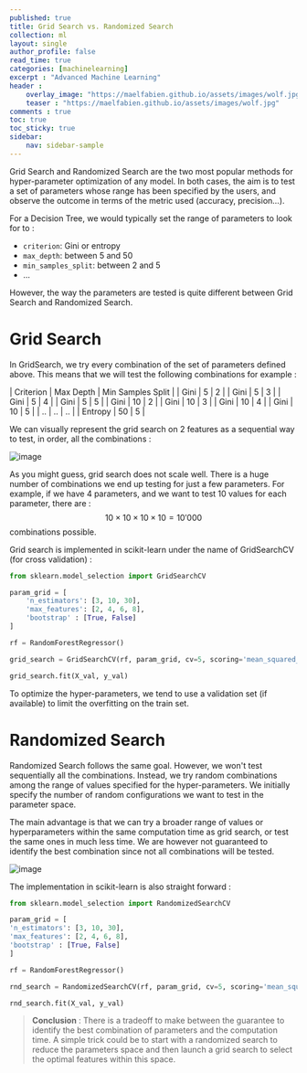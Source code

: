 ```yaml
---
published: true
title: Grid Search vs. Randomized Search
collection: ml
layout: single
author_profile: false
read_time: true
categories: [machinelearning]
excerpt : "Advanced Machine Learning"
header :
    overlay_image: "https://maelfabien.github.io/assets/images/wolf.jpg"
    teaser : "https://maelfabien.github.io/assets/images/wolf.jpg"
comments : true
toc: true
toc_sticky: true
sidebar:
    nav: sidebar-sample
---
```


<script type="text/javascript" async
    src="https://cdn.mathjax.org/mathjax/latest/MathJax.js?config=TeX-MML-AM_CHTML">
</script>

Grid Search and Randomized Search are the two most popular methods for hyper-parameter optimization of any model. In both cases, the aim is to test a set of parameters whose range has been specified by the users, and observe the outcome in terms of the metric used (accuracy, precision...). 

For a Decision Tree, we would typically set the range of parameters to look for to :
- `criterion`: Gini or entropy
- `max_depth`: between 5 and 50
- `min_samples_split`: between 2 and 5
- ...

However, the way the parameters are tested is quite different between Grid Search and Randomized Search.

# Grid Search

In GridSearch, we try every combination of the set of parameters defined above. This means that we will test the following combinations for example :

| Criterion | Max Depth | Min Samples Split |
| Gini | 5 | 2 |
| Gini | 5 | 3 |
| Gini | 5 | 4 |
| Gini | 5 | 5 |
| Gini | 10 | 2 |
| Gini | 10 | 3 |
| Gini | 10 | 4 |
| Gini | 10 | 5 |
| .. | .. | .. |
| Entropy | 50 | 5 |

We can visually represent the grid search on 2 features as a sequential way to test, in order, all the combinations :

![image](https://maelfabien.github.io/assets/images/grid_1.png)

As you might guess, grid search does not scale well. There is a huge number of combinations we end up testing for just a few parameters. For example, if we have 4 parameters, and we want to test 10 values for each parameter, there are : $$ 10 \times 10 \times 10 \times 10 = 10'000 $$ combinations possible.

Grid search is implemented in scikit-learn under the name of GridSearchCV (for cross validation) :

```python
from sklearn.model_selection import GridSearchCV

param_grid = [
    'n_estimators': [3, 10, 30], 
    'max_features': [2, 4, 6, 8], 
    'bootstrap' : [True, False]
]

rf = RandomForestRegressor()

grid_search = GridSearchCV(rf, param_grid, cv=5, scoring='mean_squared_error', return_train_score=True)

grid_search.fit(X_val, y_val)
````

To optimize the hyper-parameters, we tend to use a validation set (if available) to limit the overfitting on the train set.

# Randomized Search

Randomized Search follows the same goal. However, we won't test sequentially all the combinations. Instead, we try random combinations among the range of values specified for the hyper-parameters. We initially specify the number of random configurations we want to test in the parameter space.

The main advantage is that we can try a broader range of values or hyperparameters within the same computation time as grid search, or test the same ones in much less time. We are however not guaranteed to identify the best combination since not all combinations will be tested.

![image](https://maelfabien.github.io/assets/images/grid_2.png)

The implementation in scikit-learn is also straight forward :

```python
from sklearn.model_selection import RandomizedSearchCV

param_grid = [
'n_estimators': [3, 10, 30], 
'max_features': [2, 4, 6, 8], 
'bootstrap' : [True, False]
]

rf = RandomForestRegressor()

rnd_search = RandomizedSearchCV(rf, param_grid, cv=5, scoring='mean_squared_error', return_train_score=True)

rnd_search.fit(X_val, y_val)
````

> **Conclusion** : There is a tradeoff to make between the guarantee to identify the best combination of parameters and the computation time. A simple trick could be to start with a randomized search to reduce the parameters space and then launch a grid search to select the optimal features within this space.